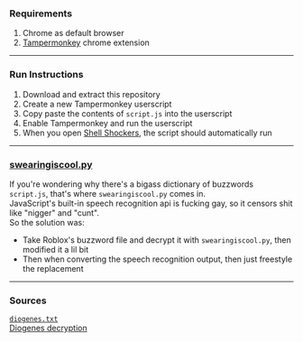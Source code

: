 ### Requirements  
1. Chrome as default browser
2. [Tampermonkey](https://chromewebstore.google.com/detail/tampermonkey/dhdgffkkebhmkfjojejmpbldmpobfkfo) chrome extension
---
  
### Run Instructions  
1. Download and extract this repository
2. Create a new Tampermonkey userscript
3. Copy paste the contents of `script.js` into the userscript
4. Enable Tampermonkey and run the userscript
5. When you open [Shell Shockers](https://shellshock.io/), the script should automatically run
---

### [swearingiscool.py](https://github.com/WAP-Industries/shelshog-voicechat/blob/main/swearingiscool.py)
If you're wondering why there's a bigass dictionary of buzzwords `script.js`, that's where `swearingiscool.py` comes in.  
JavaScript's built-in speech recognition api is fucking gay, so it censors shit like "nigger" and "cunt".  
So the solution was:
- Take Roblox's buzzword file and decrypt it with `swearingiscool.py`, then modified it a lil bit
- Then when converting the speech recognition output, then just freestyle the replacement
---

### Sources
[`diogenes.txt`](https://github.com/Vitouliss/ROBLOX-Portable/blob/master/RobloxVersions/version-844560f43f354d3f/content/fonts/diogenes.fnt)  
[Diogenes decryption](https://gist.github.com/pizzaboxer/14e76bf0648d26dc53120cbf3c717ede)
